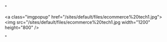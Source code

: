 "<p><a class=\"imgpopup\" href=\"/sites/default/files/ecommerce%20tech1.jpg\"><img src=\"/sites/default/files/ecommerce%20tech1.jpg width=\"1200\" height=\"800\" /></a></p> "
